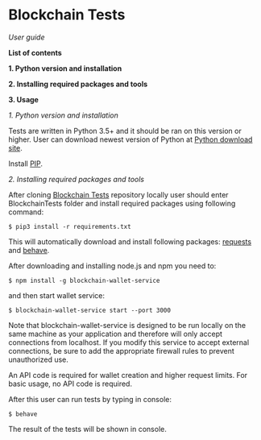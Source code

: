 # Blockchain Tests 
_User guide_


**List of contents**

**1. Python version and installation**

**2. Installing required packages and tools**

**3. Usage**


_1. Python version and installation_

Tests are written in Python 3.5+ and it should be ran on this version or higher.
User can download newest version of Python at [Python download site](https://www.python.org/downloads/).

Install [PIP](https://pypi.org/project/pip/).

_2. Installing required packages and tools_

After cloning [Blockchain Tests](https://github.com/PyShaman/BlockchainTests.git) repository locally user should enter 
BlockchainTests folder and install required packages using following command:

```
$ pip3 install -r requirements.txt
```

This will automatically download and install following packages: 
[requests](http://docs.python-requests.org/en/master/) and [behave](https://github.com/behave/behave).

After downloading and installing node.js and npm you need to:
```
$ npm install -g blockchain-wallet-service
```
and then start wallet service:
```
$ blockchain-wallet-service start --port 3000
```
Note that blockchain-wallet-service is designed to be run locally on the same machine as your application and 
therefore will only accept connections from localhost. If you modify this service to accept external connections, 
be sure to add the appropriate firewall rules to prevent unauthorized use.

An API code is required for wallet creation and higher request limits. For basic usage, no API code is required.

After this user can run tests by typing in console:
```
$ behave
```
The result of the tests will be shown in console.
